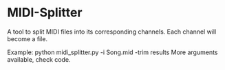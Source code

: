 # MIDI-Splitter
A tool to split MIDI files into its corresponding channels.
Each channel will become a file.

Example: python midi_splitter.py -i Song.mid -trim results
More arguments available, check code.
